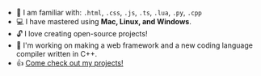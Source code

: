 * 🧠 I am familiar with: `.html`, `.css`, `.js`, `.ts`, `.lua`, `.py`, `.cpp`
* 💻 I have mastered using **Mac, Linux, and Windows**.
* 🔓 I love creating open-source projects!
* 🚧 I'm working on making a web framework and a new coding language compiler written in C++.
* 👍 [Come check out my projects!](https://github.com/sudo-njr?tab=repositories)
